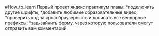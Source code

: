 #How_to_learn
Первый проект яндекс практикум
планы:
*подключить другие шрифты;
*добавить любимые образовательные видео;
*проверить код на кроссбраузерность и дописать все вендорные префиксы;
*задизайнить форму, через которую пользователи смогут отправить вам комментарий.

